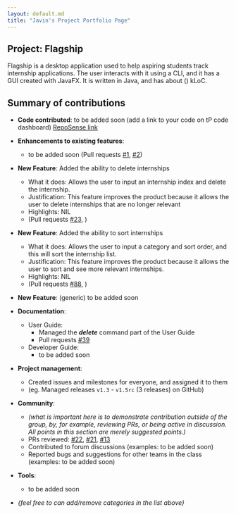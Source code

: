 ```yaml
---
layout: default.md
title: "Javin's Project Portfolio Page"
---
```


## Project: Flagship

Flagship is a desktop application used to help aspiring students track internship applications. The user interacts with it using a CLI, and it has a GUI created with JavaFX. It is written in Java, and has about () kLoC.

## Summary of contributions

* **Code contributed**: to be added soon (add a link to your code on tP code dashboard) [RepoSense link]()

* **Enhancements to existing features**:
    * to be added soon (Pull requests [\#1](), [\#2]())

* **New Feature**: Added the ability to delete internships
    * What it does: Allows the user to input an internship index and delete the internship.
    * Justification: This feature improves the product because it allows the user to delete internships that are no longer relevant
    * Highlights: NIL
  * (Pull requests [\#23](https://github.com/AY2324S1-CS2103T-W17-1/tp/pull/23), )

* **New Feature**: Added the ability to sort internships
  * What it does: Allows the user to input a category and sort order, and this will sort the internship list.
  * Justification: This feature improves the product because it allows the user to sort and see more relevant internships.
  * Highlights: NIL
  * (Pull requests [\#88](https://github.com/AY2324S1-CS2103T-W17-1/tp/pull/88), )

* **New Feature**: (generic) to be added soon

* **Documentation**:
    * User Guide:
      * Managed the _**delete**_ command part of the User Guide 
      * Pull requests [\#39](https://github.com/AY2324S1-CS2103T-W17-1/tp/pull/39)
    * Developer Guide:
        * to be added soon

* **Project management**:
    * Created issues and milestones for everyone, and assigned it to them
    * (eg. Managed releases `v1.3` - `v1.5rc` (3 releases) on GitHub)

* **Community**:
    * *(what is important here is to demonstrate contribution outside of the group, by, for example, reviewing PRs, or being active in discussion. All points in this section are merely suggested points.)*
    * PRs reviewed: [\#22](https://github.com/AY2324S1-CS2103T-W17-1/tp/pull/22), [\#21](https://github.com/AY2324S1-CS2103T-W17-1/tp/pull/21), [\#13](https://github.com/AY2324S1-CS2103T-W17-1/tp/pull/13) 
    * Contributed to forum discussions (examples: to be added soon)
    * Reported bugs and suggestions for other teams in the class (examples: to be added soon)

* **Tools**:
    * to be added soon

* _{feel free to can add/remove categories in the list above}_

